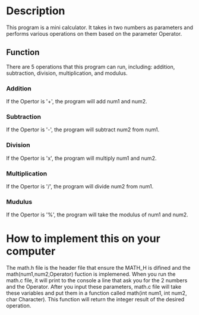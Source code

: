 # Description
This program is a mini calculator. 
It takes in two numbers as parameters and performs various operations on them based on the parameter Operator.

## Function
There are 5 operations that this program can run, including: addition, subtraction, division, multiplication, and modulus. 
### Addition
If the Opertor is '+', the program will add num1 and num2. 
### Subtraction
If the Opertor is '-', the program will subtract num2 from num1.
### Division
If the Opertor is 'x', the program will multiply num1 and num2.
### Multiplication
If the Opertor is '/', the program will divide num2 from num1.
### Mudulus
If the Opertor is '%', the program will take the modulus of num1 and num2.

# How to implement this on your computer
The math.h file is the header file that ensure the MATH_H is difined and the math(num1,num2,Operator) fuction is implemened. 
When you run the math.c file, it will print to the console a line that ask you for the 2 numbers and the Operator. 
After you input these parameters, math.c file will take these variables and put them in a function called math(int num1, int num2, char Character). This function will return the integer result of the desired operation.